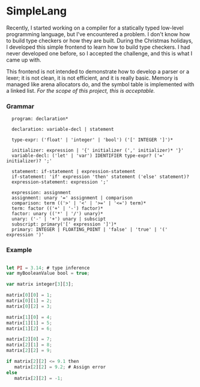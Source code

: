 # SimpleLang

Recently, I started working on a compiler for a statically typed low-level programming language, 
but I've encountered a problem. I don't know how to build type checkers or how they are built.
During the Christmas holidays, I developed this simple frontend to learn how to build type checkers. 
I had never developed one before, so I accepted the challenge, and this is what I came up with.

This frontend is not intended to demonstrate how to develop a parser or a lexer; 
it is not clean, it is not efficient, and it is really basic. 
Memory is managed like arena allocators do, 
and the symbol table is implemented with a linked list. 
*For the scope of this project, this is acceptable.*

### Grammar

```
  program: declaration*

  declaration: variable-decl | statement

  type-expr: ('float' | 'integer' | 'bool') ('[' INTEGER ']')*
             
  initializer: expression | '{' initializer (',' initializer)* '}'
  variable-decl: ('let' | 'var') IDENTIFIER type-expr? ('=' initializer)? ';'

  statement: if-statement | expression-statement
  if-statement: 'if' expression 'then' statement ('else' statement)? 
  expression-statement: expression ';'

  expression: assignment
  assignment: unary '=' assignment | comparison
  comparison: term (('>' | '<' | '>=' | '<=') term)*
  term: factor (('+' | '-') factor)*
  factor: unary (('*' | '/') unary)*
  unary: ('-' | '+') unary | subscipt
  subscript: primary('[' expression ']')*
  primary: INTEGER | FLOATING_POINT | 'false' | 'true' | '(' expression ')'

```

### Example

```js

let PI = 3.14; # type inference
var myBooleanValue bool = true;

var matrix integer[3][3];

matrix[0][0] = 1;
matrix[0][1] = 2;
matrix[0][2] = 3;

matrix[1][0] = 4;
matrix[1][1] = 5;
matrix[1][2] = 6;

matrix[2][0] = 7;
matrix[2][1] = 8;
matrix[2][2] = 9;

if matrix[2][2] <= 9.1 then
   matrix[2][2] = 9.2; # Assign error
else
   matrix[2][2] = -1;


```

